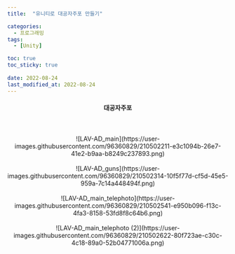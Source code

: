 ```yaml
---
title:  "유니티로 대공자주포 만들기"

categories:
  - 프로그래밍
tags:
  - [Unity]

toc: true
toc_sticky: true
 
date: 2022-08-24
last_modified_at: 2022-08-24
---
```


<h4><center>대공자주포</center></h4>
<br/>
<br/>
<center>![LAV-AD_main](https://user-images.githubusercontent.com/96360829/210502211-e3c1094b-26e7-41e2-b9aa-b8249c237893.png)</center>
<br/>
<center>![LAV-AD_guns](https://user-images.githubusercontent.com/96360829/210502314-10f5f77d-cf5d-45e5-959a-7c14a448494f.png)</center>
<br/>
<center>![LAV-AD_main_telephoto](https://user-images.githubusercontent.com/96360829/210502541-e950b096-f13c-4fa3-8158-53fd8f8c64b6.png)</center>
<br/>
<center>![LAV-AD_main_telephoto (2)](https://user-images.githubusercontent.com/96360829/210502622-80f723ae-c30c-4c18-89a0-52b04771006a.png)</center>